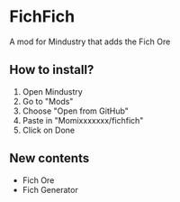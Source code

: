 # FichFich
A mod for Mindustry that adds the Fich Ore

## How to install?
 1. Open Mindustry
 2. Go to "Mods"
 3. Choose "Open from GitHub"
 4. Paste in "Momixxxxxxx/fichfich"
 5. Click on Done

## New contents
- Fich Ore
- Fich Generator
